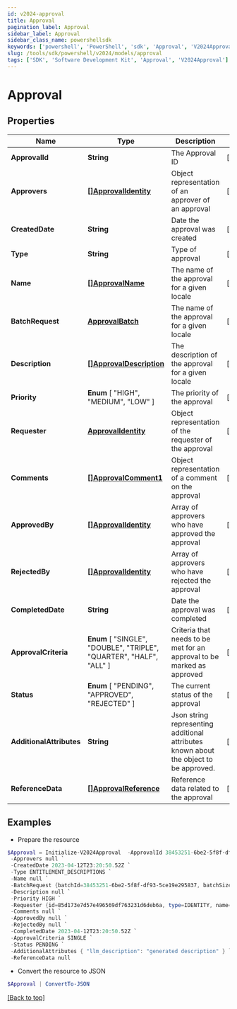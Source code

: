 ```yaml
---
id: v2024-approval
title: Approval
pagination_label: Approval
sidebar_label: Approval
sidebar_class_name: powershellsdk
keywords: ['powershell', 'PowerShell', 'sdk', 'Approval', 'V2024Approval'] 
slug: /tools/sdk/powershell/v2024/models/approval
tags: ['SDK', 'Software Development Kit', 'Approval', 'V2024Approval']
---
```



# Approval

## Properties

Name | Type | Description | Notes
------------ | ------------- | ------------- | -------------
**ApprovalId** | **String** | The Approval ID | [optional] 
**Approvers** | [**[]ApprovalIdentity**](approval-identity) | Object representation of an approver of an approval | [optional] 
**CreatedDate** | **String** | Date the approval was created | [optional] 
**Type** | **String** | Type of approval | [optional] 
**Name** | [**[]ApprovalName**](approval-name) | The name of the approval for a given locale | [optional] 
**BatchRequest** | [**ApprovalBatch**](approval-batch) | The name of the approval for a given locale | [optional] 
**Description** | [**[]ApprovalDescription**](approval-description) | The description of the approval for a given locale | [optional] 
**Priority** |  **Enum** [  "HIGH",    "MEDIUM",    "LOW" ] | The priority of the approval | [optional] 
**Requester** | [**ApprovalIdentity**](approval-identity) | Object representation of the requester of the approval | [optional] 
**Comments** | [**[]ApprovalComment1**](approval-comment1) | Object representation of a comment on the approval | [optional] 
**ApprovedBy** | [**[]ApprovalIdentity**](approval-identity) | Array of approvers who have approved the approval | [optional] 
**RejectedBy** | [**[]ApprovalIdentity**](approval-identity) | Array of approvers who have rejected the approval | [optional] 
**CompletedDate** | **String** | Date the approval was completed | [optional] 
**ApprovalCriteria** |  **Enum** [  "SINGLE",    "DOUBLE",    "TRIPLE",    "QUARTER",    "HALF",    "ALL" ] | Criteria that needs to be met for an approval to be marked as approved | [optional] 
**Status** |  **Enum** [  "PENDING",    "APPROVED",    "REJECTED" ] | The current status of the approval | [optional] 
**AdditionalAttributes** | **String** | Json string representing additional attributes known about the object to be approved. | [optional] 
**ReferenceData** | [**[]ApprovalReference**](approval-reference) | Reference data related to the approval | [optional] 

## Examples

- Prepare the resource
```powershell
$Approval = Initialize-V2024Approval  -ApprovalId 38453251-6be2-5f8f-df93-5ce19e295837 `
 -Approvers null `
 -CreatedDate 2023-04-12T23:20:50.52Z `
 -Type ENTITLEMENT_DESCRIPTIONS `
 -Name null `
 -BatchRequest {batchId=38453251-6be2-5f8f-df93-5ce19e295837, batchSize=100} `
 -Description null `
 -Priority HIGH `
 -Requester {id=85d173e7d57e496569df763231d6deb6a, type=IDENTITY, name=John Doe} `
 -Comments null `
 -ApprovedBy null `
 -RejectedBy null `
 -CompletedDate 2023-04-12T23:20:50.52Z `
 -ApprovalCriteria SINGLE `
 -Status PENDING `
 -AdditionalAttributes { "llm_description": "generated description" } `
 -ReferenceData null
```

- Convert the resource to JSON
```powershell
$Approval | ConvertTo-JSON
```


[[Back to top]](#) 

